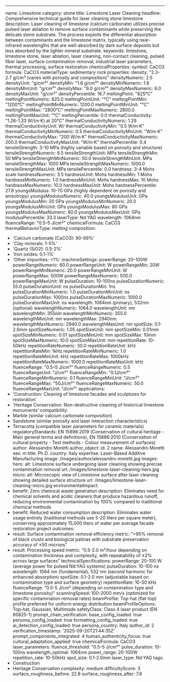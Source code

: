 ---
name: Limestone
category: stone
title: Limestone Laser Cleaning
headline: Comprehensive technical guide for laser cleaning stone limestone
description: Laser cleaning of limestone (calcium carbonate) utilizes precise pulsed
  laser ablation to remove surface contaminants while preserving the delicate stone
  substrate. The process exploits the differential absorption between contaminants
  and the limestone matrix, typically using near-infrared wavelengths that are well-absorbed
  by dark surface deposits but less absorbed by the lighter mineral substrate.
keywords: limestone, limestone stone, laser ablation, laser cleaning, non-contact
  cleaning, pulsed fiber laser, surface contamination removal, industrial laser parameters,
  thermal processing, surface restoration
chemicalProperties:
  symbol: CaCO3
  formula: CaCO3
  materialType: sedimentary rock
properties:
  density: "2.3-2.7 g/cm³ (varies with porosity and composition)"
  densityNumeric: 2.5
  densityUnit: "g/cm³"
  densityMin: "1.8 g/cm³"
  densityMinNumeric: 1.8
  densityMinUnit: "g/cm³"
  densityMax: "6.0 g/cm³"
  densityMaxNumeric: 6.0
  densityMaxUnit: "g/cm³"
  densityPercentile: 16.7
  meltingPoint: "825°C"
  meltingPointNumeric: 825.0
  meltingPointUnit: "°C"
  meltingPointMin: "1200°C"
  meltingPointMinNumeric: 1200.0
  meltingPointMinUnit: "°C"
  meltingPointMax: "2800°C"
  meltingPointMaxNumeric: 2800.0
  meltingPointMaxUnit: "°C"
  meltingPercentile: 0.0
  thermalConductivity: "1.26-1.33 W/(m·K) at 20°C"
  thermalConductivityNumeric: 1.29
  thermalConductivityUnit: W/
  thermalConductivityMin: "0.5 W/m·K"
  thermalConductivityMinNumeric: 0.5
  thermalConductivityMinUnit: "W/m·K"
  thermalConductivityMax: "200 W/m·K"
  thermalConductivityMaxNumeric: 200.0
  thermalConductivityMaxUnit: "W/m·K"
  thermalPercentile: 0.4
  tensileStrength: 3-10 MPa (highly variable based on porosity and structure)
  tensileStrengthNumeric: 6.5
  tensileStrengthUnit: MPa
  tensileStrengthMin: 50 MPa
  tensileStrengthMinNumeric: 50.0
  tensileStrengthMinUnit: MPa
  tensileStrengthMax: 1000 MPa
  tensileStrengthMaxNumeric: 1000.0
  tensileStrengthMaxUnit: MPa
  tensilePercentile: 0.0
  hardness: 3-4 Mohs scale
  hardnessNumeric: 3.5
  hardnessUnit: Mohs
  hardnessMin: 1 Mohs
  hardnessMinNumeric: 1.0
  hardnessMinUnit: Mohs
  hardnessMax: 10 Mohs
  hardnessMaxNumeric: 10.0
  hardnessMaxUnit: Mohs
  hardnessPercentile: 27.8
  youngsModulus: 10-70 GPa (highly dependent on porosity and anisotropy)
  youngsModulusNumeric: 40.0
  youngsModulusUnit: GPa
  youngsModulusMin: 20 GPa
  youngsModulusMinNumeric: 20.0
  youngsModulusMinUnit: GPa
  youngsModulusMax: 80 GPa
  youngsModulusMaxNumeric: 80.0
  youngsModulusMaxUnit: GPa
  modulusPercentile: 33.3
  laserType: Nd:YAG
  wavelength: 1064nm
  fluenceRange: "0.5–5 J/cm²"
  chemicalFormula: CaCO3
  thermalBehaviorType: melting
composition:
- 'Calcium carbonate (CaCO3): 90-99%'
- 'Clay minerals: 1-5%'
- 'Quartz (SiO2): 0.5-2%'
- 'Iron oxides: 0.1-1%'
- 'Other impurities: <1%'
machineSettings:
  powerRange: 20-100W
  powerRangeNumeric: 60.0
  powerRangeUnit: W
  powerRangeMin: 20W
  powerRangeMinNumeric: 20.0
  powerRangeMinUnit: W
  powerRangeMax: 500W
  powerRangeMaxNumeric: 500.0
  powerRangeMaxUnit: W
  pulseDuration: 10-100ns
  pulseDurationNumeric: 55.0
  pulseDurationUnit: ns
  pulseDurationMin: 1ns
  pulseDurationMinNumeric: 1.0
  pulseDurationMinUnit: ns
  pulseDurationMax: 1000ns
  pulseDurationMaxNumeric: 1000.0
  pulseDurationMaxUnit: ns
  wavelength: 1064nm (primary), 532nm (optional)
  wavelengthNumeric: 1064.0
  wavelengthUnit: nm
  wavelengthMin: 355nm
  wavelengthMinNumeric: 355.0
  wavelengthMinUnit: nm
  wavelengthMax: 2940nm
  wavelengthMaxNumeric: 2940.0
  wavelengthMaxUnit: nm
  spotSize: 0.1-2.0mm
  spotSizeNumeric: 1.05
  spotSizeUnit: mm
  spotSizeMin: 0.01mm
  spotSizeMinNumeric: 0.01
  spotSizeMinUnit: mm
  spotSizeMax: 10mm
  spotSizeMaxNumeric: 10.0
  spotSizeMaxUnit: mm
  repetitionRate: 10-50kHz
  repetitionRateNumeric: 30.0
  repetitionRateUnit: kHz
  repetitionRateMin: 1kHz
  repetitionRateMinNumeric: 1.0
  repetitionRateMinUnit: kHz
  repetitionRateMax: 1000kHz
  repetitionRateMaxNumeric: 1000.0
  repetitionRateMaxUnit: kHz
  fluenceRange: "0.5–5 J/cm²"
  fluenceRangeNumeric: 0.5
  fluenceRangeUnit: "J/cm²"
  fluenceRangeMin: "0.1J/cm²"
  fluenceRangeMinNumeric: 0.1
  fluenceRangeMinUnit: "J/cm²"
  fluenceRangeMax: "50J/cm²"
  fluenceRangeMaxNumeric: 50.0
  fluenceRangeMaxUnit: "J/cm²"
applications:
- 'Construction: Cleaning of limestone facades and sculptures for restoration'
- 'Heritage Conservation: Non-destructive cleaning of historical limestone monuments'
compatibility:
- Marble (similar calcium carbonate composition)
- Sandstone (similar porosity and laser interaction characteristics)
- Terracotta (compatible laser parameters for ceramic materials)
regulatoryStandards: EN 15898:2019 (Conservation of cultural heritage - Main general
  terms and definitions), EN 15886:2010 (Conservation of cultural property - Test
  methods - Colour measurement of surfaces)
author: Alessandro Moretti
author_object:
  id: 2
  name: Alessandro Moretti
  sex: m
  title: Ph.D.
  country: Italy
  expertise: Laser-Based Additive Manufacturing
  image: /images/author/alessandro-moretti.jpg
images:
  hero:
    alt: Limestone surface undergoing laser cleaning showing precise contamination
      removal
    url: /images/limestone-laser-cleaning-hero.jpg
  micro:
    alt: Microscopic view of Limestone surface after laser cleaning showing detailed
      surface structure
    url: /images/limestone-laser-cleaning-micro.jpg
environmentalImpact:
- benefit: Zero chemical waste generation
  description: Eliminates need for chemical solvents and acidic cleaners that produce
    hazardous runoff, reducing environmental contamination by 100% compared to traditional
    chemical methods
- benefit: Reduced water consumption
  description: Eliminates water usage entirely (traditional methods use 5-20 liters
    per square meter), conserving approximately 15,000 liters of water per average
    facade restoration project
outcomes:
- result: Surface contamination removal efficiency
  metric: ">95% removal of black crusts and biological patinas with substrate preservation accuracy of ±50 microns"
- result: Processing speed
  metric: "0.5-2.0 m²/hour depending on contamination thickness and complexity, with repeatability of ±2% across large surfaces"
technicalSpecifications:
  powerRange: 20-100 W (average power for pulsed Nd:YAG systems)
  pulseDuration: 10-100 ns
  wavelength: 1064 nm (fundamental), 532 nm (second harmonic for enhanced absorption)
  spotSize: 0.1-2.0 mm (adjustable based on contamination type and surface geometry)
  repetitionRate: 10-50 kHz
  fluenceRange: "0.5-5 J/cm² (depending on contamination type and limestone porosity)"
  scanningSpeed: 100-2000 mm/s (optimized for specific contamination removal rates)
  beamProfile: Top-hat (flat-top) profile preferred for uniform energy distribution
  beamProfileOptions: Top-hat, Gaussian, Multimode
  safetyClass: Class 4 laser product (EN 60825-1)
prompt_chain_verification:
  base_config_loaded: true
  persona_config_loaded: true
  formatting_config_loaded: true
  ai_detection_config_loaded: true
  persona_country: Italy
  author_id: 2
  verification_timestamp: '2025-09-20T21:44:35Z'
  prompt_components_integrated: 4
  human_authenticity_focus: true
  cultural_adaptation_applied: true
chemicalFormula: CaCO3
laser_parameters:
  fluence_threshold: "0.5–5 J/cm²"
  pulse_duration: 10-100ns
  wavelength_optimal: 1064nm
  power_range: 20-100W
  repetition_rate: 10-50kHz
  spot_size: 0.1-2.0mm
  laser_type: Nd:YAG
tags:
- Construction
- Heritage Conservation
complexity: medium
difficultyScore: 3
surface_roughness_before: 22.8
surface_roughness_after: 7.8

